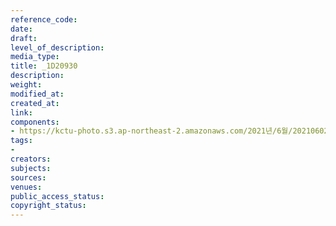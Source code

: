 ```yaml
---
reference_code: 
date: 
draft: 
level_of_description: 
media_type: 
title: _1D20930
description: 
weight: 
modified_at: 
created_at: 
link: 
components:
- https://kctu-photo.s3.ap-northeast-2.amazonaws.com/2021년/6월/20210602_산재처리+지연+근본+대책수립!+민주노총+결의대회/_1D20930.jpg
tags:
- 
creators: 
subjects: 
sources: 
venues: 
public_access_status: 
copyright_status: 
---
```

